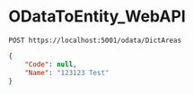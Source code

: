 # ODataToEntity_WebAPI

```
POST https://localhost:5001/odata/DictAreas

```

```json
{
    "Code": null,
    "Name": "123123 Test"
}
```
